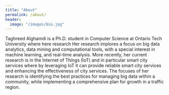 ```yaml
---
title: "About"
permalink: /about/
header:
  image: "/images/bio.jpg"
---
```


Taghreed Alghamdi is a Ph.D. student in Computer Science at  Ontario Tech University where here research Her research implores a focus on big data analytics, data mining and computational tools, with a special interest in machine learning, and real-time analysis. More recently, her current research is in the Internet of Things (IoT) and in particular smart city services where by leveraging IoT it can provide reliable smart city services and enhancing the effectiveness of city services. The focuses of her research is identifying the best practices for managing big data within a community, while implementing a comprehensive plan for growth in a traffic region.
